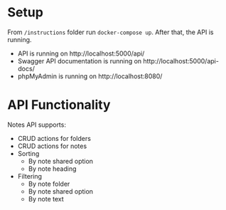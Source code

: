 # Setup

From `/instructions` folder run `docker-compose up`. After that, the API is running.

- API is running on http://localhost:5000/api/
- Swagger API documentation is running on http://localhost:5000/api-docs/
- phpMyAdmin is running on http://localhost:8080/

# API Functionality

Notes API supports:

- CRUD actions for folders
- CRUD actions for notes
- Sorting
  - By note shared option
  - By note heading
- Filtering
  - By note folder
  - By note shared option
  - By note text

